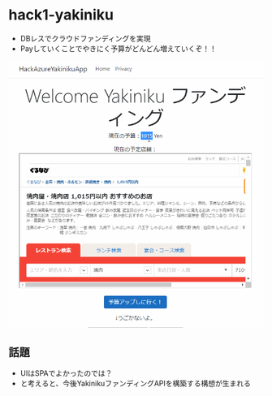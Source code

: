 # hack1-yakiniku

- DBレスでクラウドファンディングを実現
- Payしていくことでやきにく予算がどんどん増えていくぞ！！

![](docs/yakiniku.gif)

## 話題

- UIはSPAでよかったのでは？
- と考えると、今後YakinikuファンディングAPIを構築する構想が生まれる
